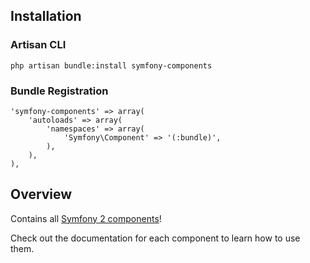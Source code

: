 ## Installation

### Artisan CLI

	php artisan bundle:install symfony-components

### Bundle Registration

	'symfony-components' => array(
		'autoloads' => array(
			'namespaces' => array(
				'Symfony\Component' => '(:bundle)',
			),
		),
	),

## Overview

Contains all [Symfony 2 components](http://symfony.com/components)!

Check out the documentation for each component to learn how to use them.